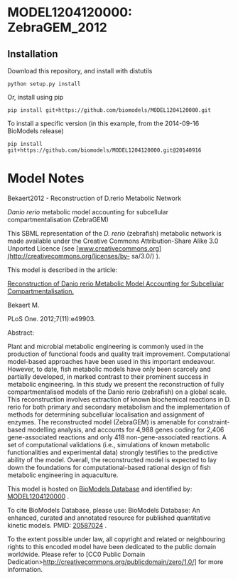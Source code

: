 # MODEL1204120000: ZebraGEM_2012

## Installation

Download this repository, and install with distutils

`python setup.py install`

Or, install using pip

`pip install git+https://github.com/biomodels/MODEL1204120000.git`

To install a specific version (in this example, from the 2014-09-16 BioModels release)

`pip install git+https://github.com/biomodels/MODEL1204120000.git@20140916`


# Model Notes


Bekaert2012 - Reconstruction of D.rerio Metabolic Network

_Danio rerio_ metabolic model accounting for subcellular compartmentalisation
(ZebraGEM)

This SBML representation of the _D. rerio_ (zebrafish) metabolic network is
made available under the Creative Commons Attribution-Share Alike 3.0 Unported
Licence (see [www.creativecommons.org](http://creativecommons.org/licenses/by-
sa/3.0/) ).

This model is described in the article:

[Reconstruction of Danio rerio Metabolic Model Accounting for Subcellular
Compartmentalisation.](http://identifiers.org/pubmed/23166792)

Bekaert M.

PLoS One. 2012;7(11):e49903.

Abstract:

Plant and microbial metabolic engineering is commonly used in the production
of functional foods and quality trait improvement. Computational model-based
approaches have been used in this important endeavour. However, to date, fish
metabolic models have only been scarcely and partially developed, in marked
contrast to their prominent success in metabolic engineering. In this study we
present the reconstruction of fully compartmentalised models of the Danio
rerio (zebrafish) on a global scale. This reconstruction involves extraction
of known biochemical reactions in D. rerio for both primary and secondary
metabolism and the implementation of methods for determining subcellular
localisation and assignment of enzymes. The reconstructed model (ZebraGEM) is
amenable for constraint-based modelling analysis, and accounts for 4,988 genes
coding for 2,406 gene-associated reactions and only 418 non-gene-associated
reactions. A set of computational validations (i.e., simulations of known
metabolic functionalities and experimental data) strongly testifies to the
predictive ability of the model. Overall, the reconstructed model is expected
to lay down the foundations for computational-based rational design of fish
metabolic engineering in aquaculture.

This model is hosted on [BioModels Database](http://www.ebi.ac.uk/biomodels)
and identified by:
[MODEL1204120000](http://www.ebi.ac.uk/biomodels/MODEL1204120000) .

To cite BioModels Database, please use: BioModels Database: An enhanced,
curated and annotated resource for published quantitative kinetic models.
PMID: [20587024](http://identifiers.org/pubmed/20587024) .

To the extent possible under law, all copyright and related or neighbouring
rights to this encoded model have been dedicated to the public domain
worldwide. Please refer to [CC0 Public Domain
Dedication>http://creativecommons.org/publicdomain/zero/1.0/] for more
information.


